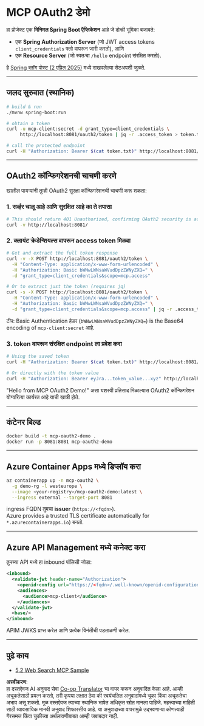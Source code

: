 <!--
CO_OP_TRANSLATOR_METADATA:
{
  "original_hash": "9dc0d1fc8ddcd9426558f0d200894951",
  "translation_date": "2025-06-02T12:14:53+00:00",
  "source_file": "05-AdvancedTopics/mcp-oauth2-demo/README.md",
  "language_code": "mr"
}
-->
# MCP OAuth2 डेमो

हा प्रोजेक्ट एक **मिनिमल Spring Boot ऍप्लिकेशन** आहे जे दोन्ही भूमिका बजावते:

* एक **Spring Authorization Server** (जो JWT access tokens `client_credentials` फ्लो वापरून जारी करतो), आणि  
* एक **Resource Server** (जो स्वतःचा `/hello` endpoint संरक्षित करतो).

हे [Spring ब्लॉग पोस्ट (2 एप्रिल 2025)](https://spring.io/blog/2025/04/02/mcp-server-oauth2) मध्ये दाखवलेल्या सेटअपशी जुळते.

---

## जलद सुरुवात (स्थानिक)

```bash
# build & run
./mvnw spring-boot:run

# obtain a token
curl -u mcp-client:secret -d grant_type=client_credentials \
     http://localhost:8081/oauth2/token | jq -r .access_token > token.txt

# call the protected endpoint
curl -H "Authorization: Bearer $(cat token.txt)" http://localhost:8081/hello
```

---

## OAuth2 कॉन्फिगरेशनची चाचणी करणे

खालील पायऱ्यांनी तुम्ही OAuth2 सुरक्षा कॉन्फिगरेशनची चाचणी करू शकता:

### 1. सर्व्हर चालू आहे आणि सुरक्षित आहे का ते तपासा

```bash
# This should return 401 Unauthorized, confirming OAuth2 security is active
curl -v http://localhost:8081/
```

### 2. क्लायंट क्रेडेन्शियल्स वापरून access token मिळवा

```bash
# Get and extract the full token response
curl -v -X POST http://localhost:8081/oauth2/token \
  -H "Content-Type: application/x-www-form-urlencoded" \
  -H "Authorization: Basic bWNwLWNsaWVudDpzZWNyZXQ=" \
  -d "grant_type=client_credentials&scope=mcp.access"

# Or to extract just the token (requires jq)
curl -s -X POST http://localhost:8081/oauth2/token \
  -H "Content-Type: application/x-www-form-urlencoded" \
  -H "Authorization: Basic bWNwLWNsaWVudDpzZWNyZXQ=" \
  -d "grant_type=client_credentials&scope=mcp.access" | jq -r .access_token > token.txt
```

टीप: Basic Authentication हेडर (`bWNwLWNsaWVudDpzZWNyZXQ=`) is the Base64 encoding of `mcp-client:secret` आहे.

### 3. token वापरून संरक्षित endpoint ला प्रवेश करा

```bash
# Using the saved token
curl -H "Authorization: Bearer $(cat token.txt)" http://localhost:8081/hello

# Or directly with the token value
curl -H "Authorization: Bearer eyJra...token_value...xyz" http://localhost:8081/hello
```

"Hello from MCP OAuth2 Demo!" असा यशस्वी प्रतिसाद मिळाल्यास OAuth2 कॉन्फिगरेशन योग्यरित्या कार्यरत आहे याची खात्री होते.

---

## कंटेनर बिल्ड

```bash
docker build -t mcp-oauth2-demo .
docker run -p 8081:8081 mcp-oauth2-demo
```

---

## **Azure Container Apps** मध्ये डिप्लॉय करा

```bash
az containerapp up -n mcp-oauth2 \
  -g demo-rg -l westeurope \
  --image <your-registry>/mcp-oauth2-demo:latest \
  --ingress external --target-port 8081
```

ingress FQDN तुमचा **issuer** (`https://<fqdn>`).  
Azure provides a trusted TLS certificate automatically for `*.azurecontainerapps.io`) बनतो.

---

## **Azure API Management** मध्ये कनेक्ट करा

तुमच्या API मध्ये हा inbound पॉलिसी जोडा:

```xml
<inbound>
  <validate-jwt header-name="Authorization">
    <openid-config url="https://<fqdn>/.well-known/openid-configuration"/>
    <audiences>
      <audience>mcp-client</audience>
    </audiences>
  </validate-jwt>
  <base/>
</inbound>
```

APIM JWKS प्राप्त करेल आणि प्रत्येक विनंतीची पडताळणी करेल.

---

## पुढे काय

- [5.2 Web Search MCP Sample](../web-search-mcp/README.md)

**अस्वीकरण**:  
हा दस्तऐवज AI अनुवाद सेवा [Co-op Translator](https://github.com/Azure/co-op-translator) चा वापर करून अनुवादित केला आहे. आम्ही अचूकतेसाठी प्रयत्न करतो, तरी कृपया लक्षात ठेवा की स्वयंचलित अनुवादांमध्ये चुका किंवा अचूकतेचा अभाव असू शकतो. मूळ दस्तऐवज त्याच्या स्थानिक भाषेत अधिकृत स्रोत मानला पाहिजे. महत्त्वाच्या माहिती साठी व्यावसायिक मानवी अनुवाद शिफारसीय आहे. या अनुवादाच्या वापरामुळे उद्भवणाऱ्या कोणत्याही गैरसमज किंवा चुकीच्या अर्थलावणीबाबत आम्ही जबाबदार नाही.